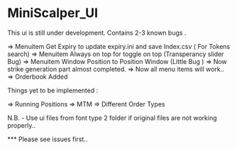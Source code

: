 # MiniScalper_UI
This ui is still under development. Contains 2-3 known bugs .

=> Menuitem Get Expiry to update expiry.ini and save Index.csv ( For Tokens search)
=> Menuitem Always on top for toggle on top (Transperancy slider Bug)
=> Menuitem Window Position to Position Window (Little Bug ) 
=> Now strike generation part almost completed. 
=> Now all menu items will work..
=> Orderbook Added

Things yet to be implemented :

=> Running Positions
=> MTM
=> Different Order Types


N.B. - Use ui files from font type 2 folder if original files are not working properly..


*** Please see issues first.. 


 
